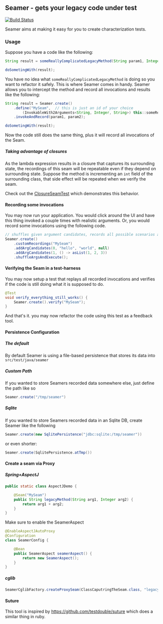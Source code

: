 Seamer - gets your legacy code under test
----------------------------------------
[![Build Status](https://travis-ci.com/gregorriegler/seamer.svg?branch=master)](https://travis-ci.com/gregorriegler/seamer)

Seamer aims at making it easy for you to create characterization tests.

### Usage

Suppose you have a code like the following:

```java
String result = someReallyComplicatedLegacyMethod(String param1, Integer param2);

doSometingWith(result);
```

You have no idea what `someReallyComplicatedLegacyMethod` is doing so you want to refactor it safely.
This is where Seamer comes in handy. 
Seamer allows you to intercept the method and record all invocations and results like the following:

```java
String result = Seamer.create()
    .define("MySeam",  // this is just an id of your choice
        (InvokableWith2Arguments<String, Integer, String>) this::someReallyComplicatedLegacyMethod)
    .invokeAndRecord(param1, param2);

doSometingWith(result);
```
Now the code still does the same thing, plus it will record all invocations of the Seam.

##### Taking advantage of closures

As the lambda expression results in a closure that captures its surrounding state, 
the recordings of this seam will be repeatable even if they depend on surrounding state.
Suppose the method is incrementing an `int` field of the surrounding class, 
that side effect will be repeated when we verify the seam.

Check out the [ClosureSeamTest](blob/master/src/test/java/com/gregorriegler/seamer/demos/ClosureSeamTest.java) which demonstrates this behavior.

#### Recording some invocations
You may now run your application. You would click around the UI and have this thing invoked a couple times with realistic arguments.
Or, you would record some invocations using the following code.

```java
// shuffles given argument candidates, records all possible scenarios and its results.
Seamer.create()
    .customRecordings("MySeam")
    .addArgCandidates(0, "hello", "world", null)
    .addArgCandidates(1, () -> asList(1, 2, 3))
    .shuffleArgsAndExecute();
```

#### Verifying the Seam in a test-harness
You may now setup a test that replays all recorded invocations and verifies if the code is still doing what it is supposed to do.

```java
@Test
void verify_everything_still_works() {
    Seamer.create().verify("MySeam");
}
```

And that's it. you may now refactor the code using this test as a feedback tool.

#### Persistence Configuration
##### The default
By default Seamer is using a file-based persistence that stores its data into `src/test/java/seamer`

##### Custom Path
If you wanted to store Seamers recorded data somewhere else, just define the path like so
```java
Seamer.create("/tmp/seamer")
```

##### Sqlite
If you wanted to store Seamers recorded data in an Sqlite DB, create Seamer like the following
```java
Seamer.create(new SqlitePersistence("jdbc:sqlite:/tmp/seamer"))
```
or even shorter:
```java
Seamer.create(SqlitePersistence.atTmp())
```

#### Create a seam via Proxy
##### Spring+AspectJ
```java
public static class AspectJDemo {

    @Seam("MySeam")
    public String legacyMethod(String arg1, Integer arg2) {
        return arg1 + arg2;
    }
}
```
Make sure to enable the SeamerAspect 
```java
@EnableAspectJAutoProxy
@Configuration
class SeamerConfig {

    @Bean
    public SeamerAspect seamerAspect() {
        return new SeamerAspect();
    }   
}
```
##### cglib
```java
SeamerCglibFactory.createProxySeam(ClassCaputringTheSeam.class, "legacyMethod", "MySeam")
```


#### Suture
This tool is inspired by https://github.com/testdouble/suture which does a similar thing in ruby.

